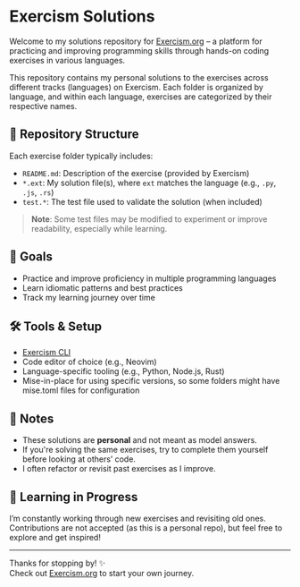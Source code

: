 # Exercism Solutions

Welcome to my solutions repository for [Exercism.org](https://exercism.org/) – a platform for practicing and improving programming skills through hands-on coding exercises in various languages.

This repository contains my personal solutions to the exercises across different tracks (languages) on Exercism. Each folder is organized by language, and within each language, exercises are categorized by their respective names.

## 📁 Repository Structure

Each exercise folder typically includes:
- `README.md`: Description of the exercise (provided by Exercism)
- `*.ext`: My solution file(s), where `ext` matches the language (e.g., `.py`, `.js`, `.rs`)
- `test.*`: The test file used to validate the solution (when included)

> **Note**: Some test files may be modified to experiment or improve readability, especially while learning.

## 🚀 Goals

- Practice and improve proficiency in multiple programming languages
- Learn idiomatic patterns and best practices
- Track my learning journey over time

## 🛠️ Tools & Setup

- [Exercism CLI](https://exercism.org/docs/using/solving-exercises/working-locally)
- Code editor of choice (e.g., Neovim)
- Language-specific tooling (e.g., Python, Node.js, Rust)
- Mise-in-place for using specific versions, so some folders might have mise.toml files for configuration

## 📌 Notes

- These solutions are **personal** and not meant as model answers. 
- If you're solving the same exercises, try to complete them yourself before looking at others’ code.
- I often refactor or revisit past exercises as I improve.

## 🧠 Learning in Progress

I’m constantly working through new exercises and revisiting old ones. Contributions are not accepted (as this is a personal repo), but feel free to explore and get inspired!

---

Thanks for stopping by! ✨  
Check out [Exercism.org](https://exercism.org) to start your own journey.
